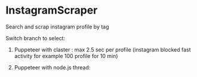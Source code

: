 # InstagramScraper

Search and scrap instagram profile by tag

Switch branch to select:

1. Puppeteer with claster :
   max 2.5 sec per profile
   (instagram blocked fast activity for example 100 profile for 10 min)

2. Puppeteer with node.js thread:
